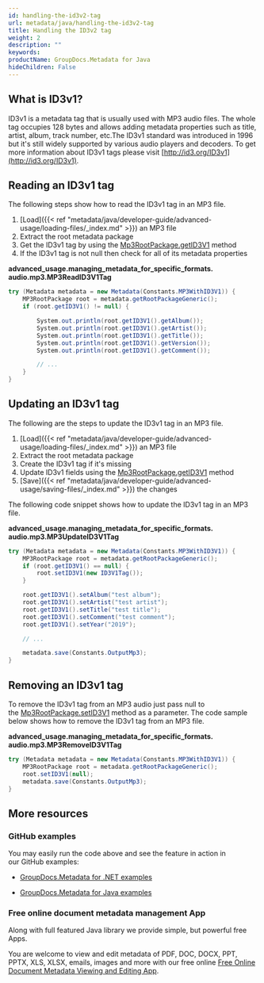 ```yaml
---
id: handling-the-id3v2-tag
url: metadata/java/handling-the-id3v2-tag
title: Handling the ID3v2 tag
weight: 2
description: ""
keywords: 
productName: GroupDocs.Metadata for Java
hideChildren: False
---
```

## What is ID3v1?

ID3v1 is a metadata tag that is usually used with MP3 audio files. The whole tag occupies 128 bytes and allows adding metadata properties such as title, artist, album, track number, etc.The ID3v1 standard was introduced in 1996 but it's still widely supported by various audio players and decoders. To get more information about ID3v1 tags please visit [http://id3.org/ID3v1](http://id3.org/ID3v1).

## Reading an ID3v1 tag

The following steps show how to read the ID3v1 tag in an MP3 file.

1.  [Load]({{< ref "metadata/java/developer-guide/advanced-usage/loading-files/_index.md" >}}) an MP3 file
2.  Extract the root metadata package
3.  Get the ID3v1 tag by using the [Mp3RootPackage.getID3V1](https://apireference.groupdocs.com/metadata/java/com.groupdocs.metadata.core/MP3RootPackage#getID3V1()) method
4.  If the ID3v1 tag is not null then check for all of its metadata properties

**advanced\_usage.managing\_metadata\_for\_specific\_formats.<WBR>audio.mp3.MP3ReadID3V1Tag**

```csharp
try (Metadata metadata = new Metadata(Constants.MP3WithID3V1)) {
	MP3RootPackage root = metadata.getRootPackageGeneric();
	if (root.getID3V1() != null) {

		System.out.println(root.getID3V1().getAlbum());
		System.out.println(root.getID3V1().getArtist());
		System.out.println(root.getID3V1().getTitle());
		System.out.println(root.getID3V1().getVersion());
		System.out.println(root.getID3V1().getComment());

		// ...
	}
}
```

## Updating an ID3v1 tag

The following are the steps to update the ID3v1 tag in an MP3 file.

1.  [Load]({{< ref "metadata/java/developer-guide/advanced-usage/loading-files/_index.md" >}}) an MP3 file
2.  Extract the root metadata package
3.  Create the ID3v1 tag if it's missing
4.  Update ID3v1 fields using the [Mp3RootPackage.getID3V1](https://apireference.groupdocs.com/metadata/java/com.groupdocs.metadata.core/MP3RootPackage#getID3V1()) method
5.  [Save]({{< ref "metadata/java/developer-guide/advanced-usage/saving-files/_index.md" >}}) the changes

The following code snippet shows how to update the ID3v1 tag in an MP3 file.

**advanced\_usage.managing\_metadata\_for\_specific\_formats.<WBR>audio.mp3.MP3UpdateID3V1Tag**

```csharp
try (Metadata metadata = new Metadata(Constants.MP3WithID3V1)) {
	MP3RootPackage root = metadata.getRootPackageGeneric();
	if (root.getID3V1() == null) {
		root.setID3V1(new ID3V1Tag());
	}

	root.getID3V1().setAlbum("test album");
	root.getID3V1().setArtist("test artist");
	root.getID3V1().setTitle("test title");
	root.getID3V1().setComment("test comment");
	root.getID3V1().setYear("2019");

	// ...

	metadata.save(Constants.OutputMp3);
}
```

## Removing an ID3v1 tag

To remove the ID3v1 tag from an MP3 audio just pass null to the [Mp3RootPackage.setID3V1](https://apireference.groupdocs.com/metadata/java/com.groupdocs.metadata.core/MP3RootPackage#setID3V1(com.groupdocs.metadata.core.ID3V1Tag)) method as a parameter. The code sample below shows how to remove the ID3v1 tag from an MP3 file.

**advanced\_usage.managing\_metadata\_for\_specific\_formats.<WBR>audio.mp3.MP3RemoveID3V1Tag**

```csharp
try (Metadata metadata = new Metadata(Constants.MP3WithID3V1)) {
	MP3RootPackage root = metadata.getRootPackageGeneric();
	root.setID3V1(null);
	metadata.save(Constants.OutputMp3);
}
```

## More resources

### GitHub examples

You may easily run the code above and see the feature in action in our GitHub examples:

*   [GroupDocs.Metadata for .NET examples](https://github.com/groupdocs-metadata/GroupDocs.Metadata-for-.NET)
    
*   [GroupDocs.Metadata for Java examples](https://github.com/groupdocs-metadata/GroupDocs.Metadata-for-Java)
    

### Free online document metadata management App

Along with full featured Java library we provide simple, but powerful free Apps.

You are welcome to view and edit metadata of PDF, DOC, DOCX, PPT, PPTX, XLS, XLSX, emails, images and more with our free online [Free Online Document Metadata Viewing and Editing App](https://products.groupdocs.app/metadata).
